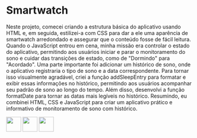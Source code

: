 # Smartwatch

Neste projeto, comecei criando a estrutura básica do aplicativo usando HTML e, em seguida, estilizei-a com CSS para dar a ele uma aparência de smartwatch arredondado e assegurar que o conteúdo fosse de fácil leitura. Quando o JavaScript entrou em cena, minha missão era controlar o estado do aplicativo, permitindo aos usuários iniciar e parar o monitoramento do sono e cuidar das transições de estado, como de "Dormindo" para "Acordado". Uma parte importante foi adicionar um histórico de sono, onde o aplicativo registraria o tipo de sono e a data correspondente. Para tornar isso visualmente agradável, criei a função addSleepEntry para formatar e exibir essas informações no histórico, permitindo aos usuários acompanhar seu padrão de sono ao longo do tempo. Além disso, desenvolvi a função formatDate para tornar as datas mais legíveis no histórico. Resumindo, eu combinei HTML, CSS e JavaScript para criar um aplicativo prático e informativo de monitoramento de sono com histórico.

<div class="image-container">
  <img src="https://cdn.jsdelivr.net/gh/devicons/devicon/icons/css3/css3-original-wordmark.svg" width="40" height="40" />
  <img src="https://cdn.jsdelivr.net/gh/devicons/devicon/icons/html5/html5-plain-wordmark.svg" width="40" height="40" />
  <img src="https://cdn.jsdelivr.net/gh/devicons/devicon/icons/javascript/javascript-original.svg" width="40" height="40" />
</div>

